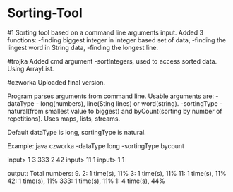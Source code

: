 # Sorting-Tool

#1 Sorting tool based on a command line arguments input. Added 3 functions:
-finding biggest integer in integer based set of data,
-finding the lingest word in String data,
-finding the longest line.

#trojka Added cmd argument -sortIntegers, used to access sorted data. Using ArrayList.

#czworka Uploaded final version. 

Program parses arguments from command line. Usable arguments are:
-dataType - long(numbers), line(Sting lines) or word(string).
-sortingType - natural(from smallest value to biggest) and byCount(sorting by number of repetitions).
Uses maps, lists, streams.

Default dataType is long, sortingType is natural.


Example:
java czworka -dataType long -sortingType bycount

input> 1 3 333 2 42
input> 11 1
input> 1           1

output:
Total numbers: 9.
2: 1 time(s), 11%
3: 1 time(s), 11%
11: 1 time(s), 11%
42: 1 time(s), 11%
333: 1 time(s), 11%
1: 4 time(s), 44%
